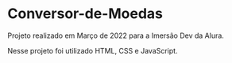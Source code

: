 ﻿# Conversor-de-Moedas

Projeto realizado em Março de 2022 para a Imersão Dev da Alura.

Nesse projeto foi utilizado HTML, CSS e JavaScript.
